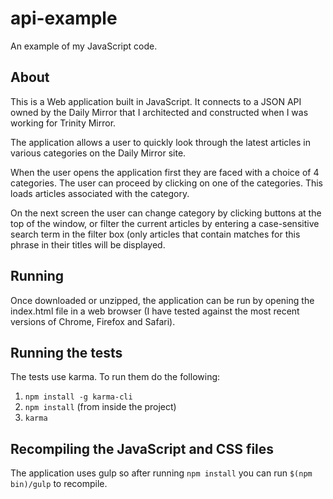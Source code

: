 api-example
===========

An example of my JavaScript code.


## About

This is a Web application built in JavaScript. It connects to a JSON API owned by the Daily Mirror
that I architected and constructed when I was working for Trinity Mirror.

The application allows a user to quickly look through the latest articles in various categories on
the Daily Mirror site.

When the user opens the application first they are faced with a choice of 4 categories. The user
can proceed by clicking on one of the categories. This loads articles associated with the category.

On the next screen the user can change category by clicking buttons at the top of the window, or
filter the current articles by entering a case-sensitive search term in the filter box (only 
articles that contain matches for this phrase in their titles will be displayed.


## Running

Once downloaded or unzipped, the application can be run by opening the index.html file in
a web browser (I have tested against the most recent versions of Chrome, Firefox and Safari).


## Running the tests

The tests use karma. To run them do the following:

1. `npm install -g karma-cli`
2. `npm install` (from inside the project)
3. `karma`


## Recompiling the JavaScript and CSS files

The application uses gulp so after running `npm install` you can run `$(npm bin)/gulp` to recompile.


